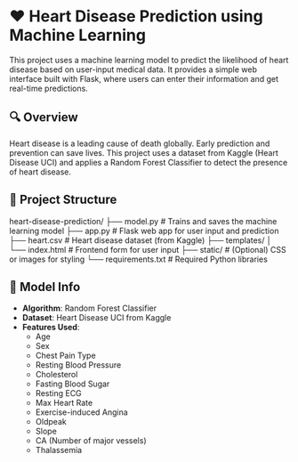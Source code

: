# ❤️ Heart Disease Prediction using Machine Learning

This project uses a machine learning model to predict the likelihood of heart disease based on user-input medical data. It provides a simple web interface built with Flask, where users can enter their information and get real-time predictions.

## 🔍 Overview

Heart disease is a leading cause of death globally. Early prediction and prevention can save lives. This project uses a dataset from Kaggle (Heart Disease UCI) and applies a Random Forest Classifier to detect the presence of heart disease.

## 📁 Project Structure

heart-disease-prediction/
├── model.py # Trains and saves the machine learning model
├── app.py # Flask web app for user input and prediction
├── heart.csv # Heart disease dataset (from Kaggle)
├── templates/
│ └── index.html # Frontend form for user input
├── static/ # (Optional) CSS or images for styling
└── requirements.txt # Required Python libraries


## 🧠 Model Info

- **Algorithm**: Random Forest Classifier
- **Dataset**: Heart Disease UCI from Kaggle
- **Features Used**:
  - Age
  - Sex
  - Chest Pain Type
  - Resting Blood Pressure
  - Cholesterol
  - Fasting Blood Sugar
  - Resting ECG
  - Max Heart Rate
  - Exercise-induced Angina
  - Oldpeak
  - Slope
  - CA (Number of major vessels)
  - Thalassemia


